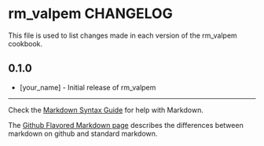 rm_valpem CHANGELOG
===================

This file is used to list changes made in each version of the rm_valpem cookbook.

0.1.0
-----
- [your_name] - Initial release of rm_valpem

- - -
Check the [Markdown Syntax Guide](http://daringfireball.net/projects/markdown/syntax) for help with Markdown.

The [Github Flavored Markdown page](http://github.github.com/github-flavored-markdown/) describes the differences between markdown on github and standard markdown.
